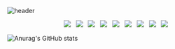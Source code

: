 ![header](https://capsule-render.vercel.app/api?type=cylinder&color=auto&height=300&section=header&text=LHC28&fontSize=90)



<p align="center">
<img src="https://img.shields.io/badge/HTML5-E34F26?style=flat-square&logo=HTML5&logoColor=white"/></a> &nbsp
<img src="https://img.shields.io/badge/CSS3-1572B6?style=flat-square&logo=CSS3&logoColor=white"/></a> &nbsp
<img src="https://img.shields.io/badge/bootstrap-7952B3?style=flat-square&logo=bootstrap&logoColor=white"></a> &nbsp
<img src="https://img.shields.io/badge/jquery-0769AD?style=flat-square&logo=jquery&logoColor=white"></a> &nbsp
<img src="https://img.shields.io/badge/JAVA-007396?style=flat-square&logo=java&logoColor=white"></a> &nbsp
<img src="https://img.shields.io/badge/SpringBoot-6DB33F?style=flat-square&logo=Spring&logoColor=white"></a> &nbsp
<img src="https://img.shields.io/badge/JavaScript-F7DF1E?style=flat-square&logo=JavaScript&logoColor=white"/></a> &nbsp
<img src="https://img.shields.io/badge/MySQL-4479A1?style=flat-square&logo=MySQL&logoColor=white"/></a> &nbsp 
<img src="https://img.shields.io/badge/Amazon AWS-232F3E?style=flat-square&logo=Amazon%20AWS&logoColor=white"/></a> &nbsp </p>



![Anurag's GitHub stats](https://github-readme-stats.vercel.app/api?username=LHC28&show_icons=true&theme=radical)
